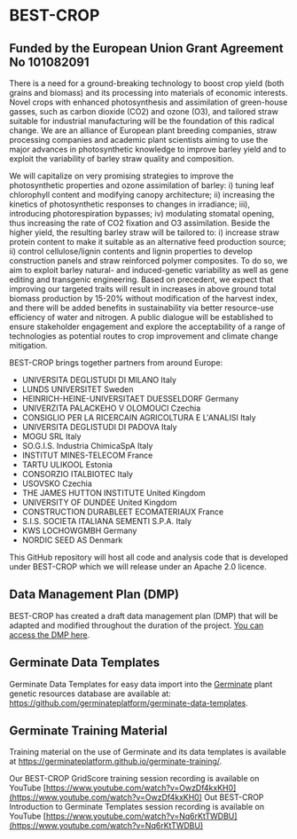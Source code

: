 # BEST-CROP 

## Funded by the European Union Grant Agreement No 101082091 

There is a need for a ground-breaking technology to boost crop yield (both grains and biomass) and its processing into materials of economic interests. Novel crops with enhanced photosynthesis and assimilation of green-house gasses, such as carbon dioxide (CO2) and ozone (O3), and tailored straw suitable for industrial manufacturing will be the foundation of this radical change. We are an alliance of European plant breeding companies, straw processing companies and academic plant scientists aiming to use the major advances in photosynthetic knowledge to improve barley yield and to exploit the variability of barley straw quality and composition.

We will capitalize on very promising strategies to improve the photosynthetic properties and ozone assimilation of barley: i) tuning leaf chlorophyll content and modifying canopy architecture; ii) increasing the kinetics of photosynthetic responses to changes in irradiance; iii), introducing photorespiration bypasses; iv) modulating stomatal opening, thus increasing the rate of CO2 fixation and O3 assimilation. Beside the higher yield, the resulting barley straw will be tailored to: i) increase straw protein content to make it suitable as an alternative feed production source; ii) control cellulose/lignin contents and lignin properties to develop construction panels and straw reinforced polymer composites. To do so, we aim to exploit barley natural- and induced-genetic variability as well as gene editing and transgenic engineering. Based on precedent, we expect that improving our targeted traits will result in increases in above ground total biomass production by 15-20% without modification of the harvest index, and there will be added benefits in
sustainability via better resource-use efficiency of water and nitrogen. A public dialogue will be established to ensure stakeholder engagement and explore the acceptability of a range of technologies as potential routes to crop improvement and climate change mitigation.

BEST-CROP brings together partners from around Europe:
- UNIVERSITA DEGLISTUDI DI MILANO Italy
- LUNDS UNIVERSITET Sweden
- HEINRICH-HEINE-UNIVERSITAET DUESSELDORF Germany
- UNIVERZITA PALACKEHO V OLOMOUCI Czechia
- CONSIGLIO PER LA RICERCAIN AGRICOLTURA  E L'ANALISI Italy
- UNIVERSITA DEGLISTUDI DI PADOVA Italy
- MOGU SRL Italy
- SO.G.I.S. Industria ChimicaSpA Italy
- INSTITUT MINES-TELECOM France
- TARTU ULIKOOL Estonia
- CONSORZIO ITALBIOTEC Italy
- USOVSKO Czechia
- THE JAMES HUTTON INSTITUTE United Kingdom
- UNIVERSITY OF DUNDEE United Kingdom
- CONSTRUCTION DURABLEET ECOMATERIAUX France
- S.I.S. SOCIETA ITALIANA  SEMENTI S.P.A. Italy
- KWS LOCHOWGMBH Germany
- NORDIC  SEED AS Denmark

This GitHub repository will host all code and analysis code that is developed under BEST-CROP which we will release under an Apache 2.0 licence.

## Data Management Plan (DMP)

BEST-CROP has created a draft data management plan (DMP) that will be adapted and modified throughout the duration of the project. [You can access the DMP here](https://github.com/best-crop/.github/blob/main/profile/BEST-CROP%20D7.1.docx).

## Germinate Data Templates

Germinate Data Templates for easy data import into the [Germinate](https://ics.hutton.ac.uk/get-germinate) plant genetic resources database are available at: https://github.com/germinateplatform/germinate-data-templates.

## Germinate Training Material

Training material on the use of Germinate and its data templates is available at https://germinateplatform.github.io/germinate-training/.

Our BEST-CROP GridScore training session recording is available on YouTube [https://www.youtube.com/watch?v=OwzDf4kxKH0](https://www.youtube.com/watch?v=OwzDf4kxKH0)
Out BEST-CROP Introduction to Germinate Templates session recording is available on YouTube [https://www.youtube.com/watch?v=Nq6rKtTWDBU](https://www.youtube.com/watch?v=Nq6rKtTWDBU)
